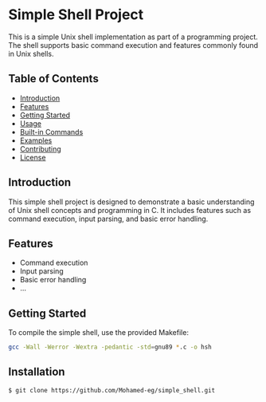 # Simple Shell Project

This is a simple Unix shell implementation as part of a programming project. The shell supports basic command execution and features commonly found in Unix shells.

## Table of Contents

- [Introduction](#introduction)
- [Features](#features)
- [Getting Started](#getting-started)
- [Usage](#usage)
- [Built-in Commands](#built-in-commands)
- [Examples](#examples)
- [Contributing](#contributing)
- [License](#license)

## Introduction

This simple shell project is designed to demonstrate a basic understanding of Unix shell concepts and programming in C. It includes features such as command execution, input parsing, and basic error handling.

## Features

- Command execution
- Input parsing
- Basic error handling
- ...

## Getting Started

To compile the simple shell, use the provided Makefile:

```bash
gcc -Wall -Werror -Wextra -pedantic -std=gnu89 *.c -o hsh
```
## Installation

```bash
$ git clone https://github.com/Mohamed-eg/simple_shell.git
```
